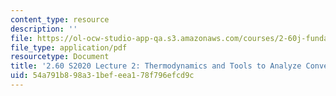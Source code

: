 ```yaml
---
content_type: resource
description: ''
file: https://ol-ocw-studio-app-qa.s3.amazonaws.com/courses/2-60j-fundamentals-of-advanced-energy-conversion-spring-2020/54a791b898a31befeea178f796efcd9c_MIT2_60s20_lec2.pdf
file_type: application/pdf
resourcetype: Document
title: '2.60 S2020 Lecture 2: Thermodynamics and Tools to Analyze Conversion Efficiency'
uid: 54a791b8-98a3-1bef-eea1-78f796efcd9c
---
```

